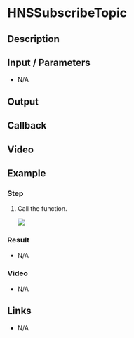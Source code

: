 # HNSSubscribeTopic

## Description



## Input / Parameters

- N/A

## Output

## Callback

## Video

## Example



### Step

1. Call the function. <br />
    
    ![](./push-notify-step-1.png)
    
### Result

- N/A

### Video

- N/A
<!--[![Video](http://i.imgur.com/Ot5DWAW.png)](https://youtu.be/StTqXEQ2l-Y?t=35s)-->

## Links

- N/A